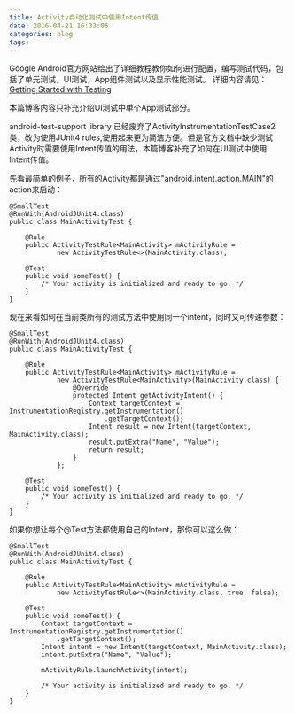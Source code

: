 ```yaml
---
title: Activity自动化测试中使用Intent传值
date: 2016-04-21 16:33:06
categories: blog
tags:
---
```

Google Android官方网站给出了详细教程教你如何进行配置，编写测试代码，包括了单元测试，UI测试，App组件测试以及显示性能测试。
详细内容请见：[Getting Started with Testing](http://developer.android.com/intl/zh-cn/training/testing/start/index.html)

本篇博客内容只补充介绍UI测试中单个App测试部分。

android-test-support library 已经废弃了ActivityInstrumentationTestCase2类，改为使用JUnit4 rules,使用起来更为简洁方便。但是官方文档中缺少测试Activity时需要使用Intent传值的用法，本篇博客补充了如何在UI测试中使用
Intent传值。

先看最简单的例子，所有的Activity都是通过"android.intent.action.MAIN"的action来启动：

```
@SmallTest
@RunWith(AndroidJUnit4.class)
public class MainActivityTest {
 
    @Rule
    public ActivityTestRule<MainActivity> mActivityRule =
            new ActivityTestRule<>(MainActivity.class);
 
    @Test
    public void someTest() {
        /* Your activity is initialized and ready to go. */
    }
}
```
现在来看如何在当前类所有的测试方法中使用同一个intent，同时又可传递参数：

```
@SmallTest
@RunWith(AndroidJUnit4.class)
public class MainActivityTest {
 
    @Rule
    public ActivityTestRule<MainActivity> mActivityRule =
            new ActivityTestRule<MainActivity>(MainActivity.class) {
                @Override
                protected Intent getActivityIntent() {
                    Context targetContext = InstrumentationRegistry.getInstrumentation()
                        .getTargetContext();
                    Intent result = new Intent(targetContext, MainActivity.class);
                    result.putExtra("Name", "Value");
                    return result;
                }
            };
 
    @Test
    public void someTest() {
        /* Your activity is initialized and ready to go. */
    }
}
```
如果你想让每个@Test方法都使用自己的Intent，那你可以这么做：

```
@SmallTest
@RunWith(AndroidJUnit4.class)
public class MainActivityTest {
 
    @Rule
    public ActivityTestRule<MainActivity> mActivityRule =
            new ActivityTestRule<>(MainActivity.class, true, false);
 
    @Test
    public void someTest() {
        Context targetContext = InstrumentationRegistry.getInstrumentation()
            .getTargetContext();
        Intent intent = new Intent(targetContext, MainActivity.class);
        intent.putExtra("Name", "Value");
 
        mActivityRule.launchActivity(intent);
 
        /* Your activity is initialized and ready to go. */
    }
}
```


